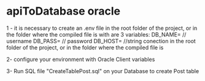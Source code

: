 # apiToDatabase oracle

1 - it is necessary to create an .env file in the root folder of the project, or in the folder where the compiled file is  with are 3 variables:
DB_NAME= // username
DB_PASS= // password
DB_HOST= //string conection
in the root folder of the project, or in the folder where the compiled file is

2- configure your environment with Oracle Client variables

3- Run SQL file "CreateTablePost.sql" on your Database to create Post table
